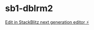 # sb1-dblrm2

[Edit in StackBlitz next generation editor ⚡️](https://stackblitz.com/~/github.com/Yangweikai/sb1-dblrm2)